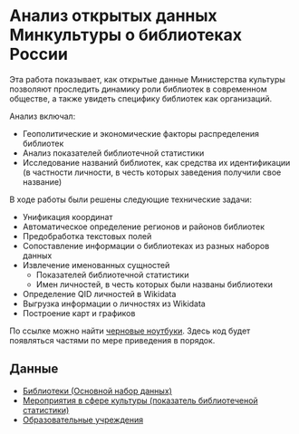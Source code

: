 # Анализ открытых данных Минкультуры о библиотеках России

Эта работа показывает, как открытые данные Министерства культуры позволяют проследить динамику роли библиотек в современном обществе, а также увидеть специфику библиотек как организаций.

Анализ включал: 
* Геополитические и экономические факторы распределения библиотек 
* Анализ показателей библиотечной статистики
* Исследование названий библиотек, как средства их идентификации (в частности личности, в честь которых заведения получили свое название) 

В ходе работы были решены следующие технические задачи: 
* Унификация координат
* Автоматическое определение регионов и районов библиотек 
* Предобработка текстовых полей
* Сопоставление информации о библиотеках из разных наборов данных
* Извлечение именованных сущностей 
  * Показателей библиотечной статистики
  * Имен личностей, в честь которых были названы библиотеки
* Определение QID личностей в Wikidata
* Выгрузка информации о личностях из Wikidata
* Построение карт и графиков


По ссылке можно найти [черновые ноутбуки](https://github.com/Stoneberry/Russian-libraries). 
Здесь код будет появляться частями по мере приведения в порядок. 

## Данные 
* [Библиотеки (Основной набор данных)](https://opendata.mkrf.ru/opendata/7705851331-libraries)
* [Мероприятия в сфере культуры (показатель библиотеченой статистики)](https://opendata.mkrf.ru/opendata/7705851331-libraries)
* [Образовательные учреждения](https://opendata.mkrf.ru/opendata/7705851331-education)
